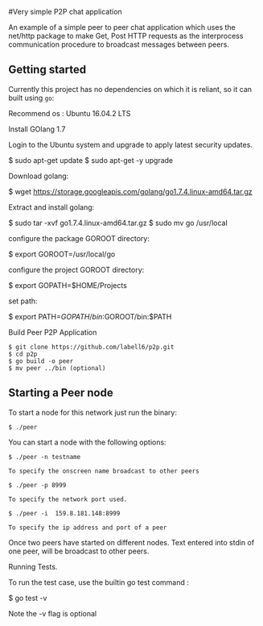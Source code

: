 #Very simple P2P chat application

An example of a simple peer to peer chat application which uses
the net/http package to make Get, Post HTTP requests as the interprocess
communication procedure to broadcast messages between peers.

## Getting started

Currently this project has no dependencies on which it is reliant, so it can built
using `go`:

Recommend os : Ubuntu 16.04.2 LTS

Install GOlang 1.7

Login to the Ubuntu system and upgrade to apply latest security updates.

$ sudo apt-get update
$ sudo apt-get -y upgrade

Download golang:

$ wget https://storage.googleapis.com/golang/go1.7.4.linux-amd64.tar.gz

Extract and install golang:

$ sudo tar -xvf go1.7.4.linux-amd64.tar.gz
$ sudo mv go /usr/local

configure the package GOROOT directory:

$ export GOROOT=/usr/local/go

configure the project GOROOT directory:

$ export GOPATH=$HOME/Projects

set path:

$ export PATH=$GOPATH/bin:$GOROOT/bin:$PATH

Build Peer P2P Application

```
$ git clone https://github.com/labell6/p2p.git
$ cd p2p
$ go build -o peer
$ mv peer ../bin (optional)
```

## Starting a Peer node

To start a node for this network just run the binary:

```
$ ./peer
```

You can start a node with the following options:
```
$ ./peer -n testname

To specify the onscreen name broadcast to other peers

$ ./peer -p 8999 

To specify the network port used.

$ ./peer -i  159.8.181.148:8999

To specify the ip address and port of a peer
```

Once two peers have started on different nodes. Text entered into stdin of one peer, will be broadcast to other peers.

Running Tests.

To run the test case, use the builtin go test command : 

$ go test -v

Note the -v flag is optional
